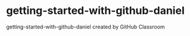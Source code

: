# getting-started-with-github-daniel
getting-started-with-github-daniel created by GitHub Classroom
